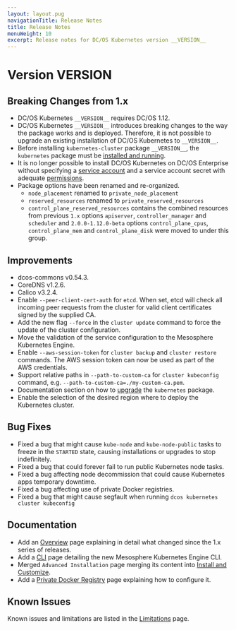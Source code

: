 ```yaml
---
layout: layout.pug
navigationTitle: Release Notes
title: Release Notes
menuWeight: 10
excerpt: Release notes for DC/OS Kubernetes version __VERSION__
---
```


<!-- This source repo for this topic is https://github.com/mesosphere/dcos-kubernetes-cluster -->

# Version __VERSION__

## Breaking Changes from 1.x

* DC/OS Kubernetes `__VERSION__` requires DC/OS 1.12.
* DC/OS Kubernetes `__VERSION__` introduces breaking changes to the way the package works and is deployed.
  Therefore, it is not possible to upgrade an existing installation of DC/OS Kubernetes to `__VERSION__`.
* Before installing `kubernetes-cluster` package `__VERSION__`, the `kubernetes` package must be [installed and running](/services/kubernetes/test/install-and-customize).
* It is no longer possible to install DC/OS Kubernetes on DC/OS Enterprise without specifying a [service account](/1.12/security/ent/service-auth/) and a service account secret with adequate [permissions](/1.12/security/ent/perms-reference/).
* Package options have been renamed and re-organized.
  * `node_placement` renamed to `private_node_placement`
  * `reserved_resources` renamed to `private_reserved_resources`
  * `control_plane_reserved_resources` contains the combined resources from previous `1.x` options `apiserver`, `controller_manager` and `scheduler` and `2.0.0-1.12.0-beta` options `control_plane_cpus`, `control_plane_mem` and `control_plane_disk` were moved to under this group.

## Improvements

* dcos-commons v0.54.3.
* CoreDNS v1.2.6.
* Calico v3.2.4.
* Enable `--peer-client-cert-auth` for `etcd`. When set, etcd will check all incoming peer requests from the cluster for valid client certificates signed by the supplied CA.
* Add the new flag `--force` in the `cluster update` command to force the update of the cluster configuration.
* Move the validation of the service configuration to the Mesosphere Kubernetes Engine.
* Enable `--aws-session-token` for `cluster backup` and `cluster restore` commands. The AWS session token can now be used as part of the AWS credentials.
* Support relative paths in `--path-to-custom-ca` for `cluster kubeconfig` command, e.g. `--path-to-custom-ca=./my-custom-ca.pem`.
* Documentation section on how to [upgrade](/services/kubernetes/test/operations/upgrade/#Mesosphere-Kubernetes-Engine) the `kubernetes` package.
* Enable the selection of the desired region where to deploy the Kubernetes cluster.

## Bug Fixes

* Fixed a bug that might cause `kube-node` and `kube-node-public` tasks to freeze in the `STARTED` state, causing installations or upgrades to stop indefinitely.
* Fixed a bug that could forever fail to run public Kubernetes node tasks.
* Fixed a bug affecting node decommission that could cause Kubernetes apps temporary downtime.
* Fixed a bug affecting use of private Docker registries.
* Fixed a bug that might cause segfault when running `dcos kubernetes cluster kubeconfig`

## Documentation

* Add an [Overview](/services/kubernetes/test/overview) page explaining in detail what changed since the 1.x series of releases.
* Add a [CLI](/services/kubernetes/test/cli) page detailing the new Mesosphere Kubernetes Engine CLI.
* Merged `Advanced Installation` page merging its content into [Install and Customize](/services/kubernetes/test/install-and-customize).
* Add a [Private Docker Registry](/services/kubernetes/test/operations/private-docker-registry) page explaining how to configure it.

## Known Issues

Known issues and limitations are listed in the [Limitations](/services/kubernetes/test/limitations) page.
